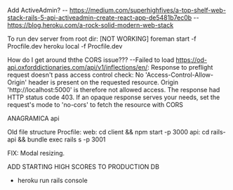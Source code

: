 Add ActiveAdmin?
-- https://medium.com/superhighfives/a-top-shelf-web-stack-rails-5-api-activeadmin-create-react-app-de5481b7ec0b
-- https://blog.heroku.com/a-rock-solid-modern-web-stack

To run dev server from root dir:
  [NOT WORKING] foreman start -f Procfile.dev
  heroku local -f Procfile.dev




How do I get around ththe CORS issue???
    --Failed to load https://od-api.oxforddictionaries.com/api/v1/inflections/en/: Response to preflight request doesn't pass access control check: No 'Access-Control-Allow-Origin' header is present on the requested resource. Origin 'http://localhost:5000' is therefore not allowed access. The response had HTTP status code 403. If an opaque response serves your needs, set the request's mode to 'no-cors' to fetch the resource with CORS

ANAGRAMICA api


Old file structure Procfile:
    web: cd client && npm start -p 3000
    api: cd rails-api && bundle exec rails s -p 3001


FIX: Modal resizing.

ADD STARTING HIGH SCORES TO PRODUCTION DB
  - heroku run rails console
